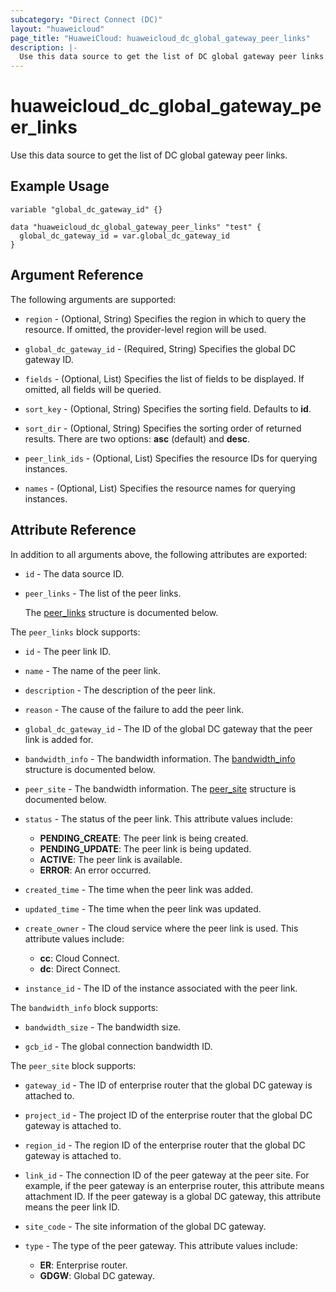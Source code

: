 ```yaml
---
subcategory: "Direct Connect (DC)"
layout: "huaweicloud"
page_title: "HuaweiCloud: huaweicloud_dc_global_gateway_peer_links"
description: |-
  Use this data source to get the list of DC global gateway peer links.
---
```


# huaweicloud_dc_global_gateway_peer_links

Use this data source to get the list of DC global gateway peer links.

## Example Usage

```hcl
variable "global_dc_gateway_id" {}

data "huaweicloud_dc_global_gateway_peer_links" "test" {
  global_dc_gateway_id = var.global_dc_gateway_id
}
```

## Argument Reference

The following arguments are supported:

* `region` - (Optional, String) Specifies the region in which to query the resource.
  If omitted, the provider-level region will be used.

* `global_dc_gateway_id` - (Required, String) Specifies the global DC gateway ID.

* `fields` - (Optional, List) Specifies the list of fields to be displayed. If omitted, all fields will be queried.

* `sort_key` - (Optional, String) Specifies the sorting field. Defaults to **id**.

* `sort_dir` - (Optional, String) Specifies the sorting order of returned results.
  There are two options: **asc** (default) and **desc**.

* `peer_link_ids` - (Optional, List) Specifies the resource IDs for querying instances.

* `names` - (Optional, List) Specifies the resource names for querying instances.

## Attribute Reference

In addition to all arguments above, the following attributes are exported:

* `id` - The data source ID.

* `peer_links` - The list of the peer links.

  The [peer_links](#peer_links_struct) structure is documented below.

<a name="peer_links_struct"></a>
The `peer_links` block supports:

* `id` - The peer link ID.

* `name` - The name of the peer link.

* `description` - The description of the peer link.

* `reason` - The cause of the failure to add the peer link.

* `global_dc_gateway_id` - The ID of the global DC gateway that the peer link is added for.

* `bandwidth_info` - The bandwidth information.
  The [bandwidth_info](#peer_link_bandwidth_info) structure is documented below.

* `peer_site` - The bandwidth information.
  The [peer_site](#peer_link_peer_site) structure is documented below.

* `status` - The status of the peer link. This attribute values include:
  + **PENDING_CREATE**: The peer link is being created.
  + **PENDING_UPDATE**: The peer link is being updated.
  + **ACTIVE**: The peer link is available.
  + **ERROR**: An error occurred.

* `created_time` - The time when the peer link was added.

* `updated_time` - The time when the peer link was updated.

* `create_owner` - The cloud service where the peer link is used. This attribute values include:
  + **cc**: Cloud Connect.
  + **dc**: Direct Connect.

* `instance_id` - The ID of the instance associated with the peer link.

<a name="peer_link_bandwidth_info"></a>
The `bandwidth_info` block supports:

* `bandwidth_size` - The bandwidth size.

* `gcb_id` - The global connection bandwidth ID.

<a name="peer_link_peer_site"></a>
The `peer_site` block supports:

* `gateway_id` - The ID of enterprise router that the global DC gateway is attached to.

* `project_id` - The project ID of the enterprise router that the global DC gateway is attached to.

* `region_id` - The region ID of the enterprise router that the global DC gateway is attached to.

* `link_id` - The connection ID of the peer gateway at the peer site.
  For example, if the peer gateway is an enterprise router, this attribute means attachment ID.
  If the peer gateway is a global DC gateway, this attribute means the peer link ID.

* `site_code` - The site information of the global DC gateway.

* `type` - The type of the peer gateway. This attribute values include:
  + **ER**: Enterprise router.
  + **GDGW**: Global DC gateway.
